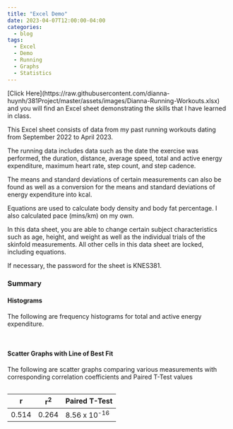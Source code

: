 ```yaml
---
title: "Excel Demo"
date: 2023-04-07T12:00:00-04:00
categories:
  - blog
tags:
  - Excel
  - Demo
  - Running
  - Graphs
  - Statistics
---
```


<p>[Click Here](https://raw.githubusercontent.com/dianna-huynh/381Project/master/assets/images/Dianna-Running-Workouts.xlsx) and you will find an Excel sheet demonstrating the skills that I have learned in class.</p>
<p>This Excel sheet consists of data from my past running workouts dating from September 2022 to April 2023.</p>

<p>The running data includes data such as the date the exercise was performed, the duration, distance, average speed, total and active energy expenditure, maximum heart rate, step count, and step cadence.</p>

<p>The means and standard deviations of certain measurements can also be found as well as a conversion for the means and standard deviations of energy expenditure into kcal.</p>

<p>Equations are used to calculate body density and body fat percentage. I also calculated pace (mins/km) on my own.</p>

<p>In this data sheet, you are able to change certain subject characteristics such as age, height, and weight as well as the individual trials of the skinfold measurements. All other cells in this data sheet are locked, including equations.</p>

<p>If necessary, the password for the sheet is KNES381.</p>


<h3> Summary </h3>
<h4> Histograms </h4>
<p> The following are frequency histograms for total and active energy expenditure. </p>
<img src="{{ site.url }}{{ site.baseurl }}/assets/images/TEE-Histogram" alt="">

<img src="{{ site.url }}{{ site.baseurl }}/assets/images/AEE-Histogram" alt="">

<h4> Scatter Graphs with Line of Best Fit </h4>
<p> The following are scatter graphs comparing various measurements with corresponding correlation coefficients and Paired T-Test values </p>
<img src="{{ site.url }}{{ site.baseurl }}/assets/images/DistanceSpeed" alt="">

|      r      |     r<sup>2</sup>   |      Paired T-Test       |
| ----------- | ------------------- | ------------------------ |
|    0.514    |        0.264        |  8.56 x 10<sup>-16</sup> |

<img src="{{ site.url }}{{ site.baseurl }}/assets/images/DistanceHR" alt="">


<img src="{{ site.url }}{{ site.baseurl }}/assets/images/DistanceTEE" alt="">


<img src="{{ site.url }}{{ site.baseurl }}/assets/images/Time-Distance" alt="">

